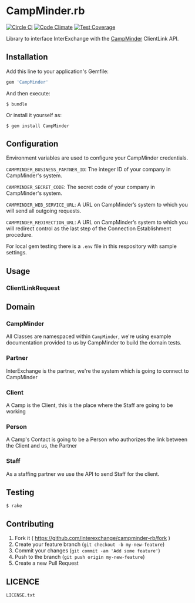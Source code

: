 # CampMinder.rb

[![Circle CI](https://circleci.com/gh/interexchange/campminder-rb.svg?style=svg)](https://circleci.com/gh/interexchange/campminder-rb)
[![Code Climate](https://codeclimate.com/github/interexchange/campminder-rb/badges/gpa.svg)](https://codeclimate.com/github/interexchange/campminder-rb)
[![Test Coverage](https://codeclimate.com/github/interexchange/campminder-rb/badges/coverage.svg)](https://codeclimate.com/github/interexchange/campminder-rb)

Library to interface InterExchange with the [CampMinder](http://www.campminder.com) ClientLink API.

## Installation

Add this line to your application's Gemfile:

```ruby
gem 'CampMinder'
```

And then execute:

    $ bundle

Or install it yourself as:

    $ gem install CampMinder

## Configuration

Environment variables are used to configure your CampMinder credentials.

`CAMPMINDER_BUSINESS_PARTNER_ID`:
The integer ID of your company in CampMinder's system.

`CAMPMINDER_SECRET_CODE`:
The secret code of your company in CampMinder's system.

`CAMPMINDER_WEB_SERVICE_URL`:
A URL on CampMinder’s system to which you will send all
outgoing requests.

`CAMPMINDER_REDIRECTION_URL`:
A URL on CampMinder’s system to which you will redirect control as
the last step of the Connection Establishment procedure.

For local gem testing there is a `.env` file in this respository with
sample settings.

## Usage

### ClientLinkRequest

## Domain

### CampMinder

All Classes are namespaced within `CampMinder`, we're using example documentation
provided to us by CampMinder to build the domain tests.

### Partner

InterExchange is the partner, we're the system which is going to connect to CampMinder

### Client

A Camp is the Client, this is the place where the Staff are going to be working

### Person

A Camp's Contact is going to be a Person who authorizes the link between the Client and us, the Partner

### Staff

As a staffing partner we use the API to send Staff for the client.

## Testing

    $ rake

## Contributing

1. Fork it ( https://github.com/interexchange/campminder-rb/fork )
2. Create your feature branch (`git checkout -b my-new-feature`)
3. Commit your changes (`git commit -am 'Add some feature'`)
4. Push to the branch (`git push origin my-new-feature`)
5. Create a new Pull Request

## LICENCE

`LICENSE.txt`
